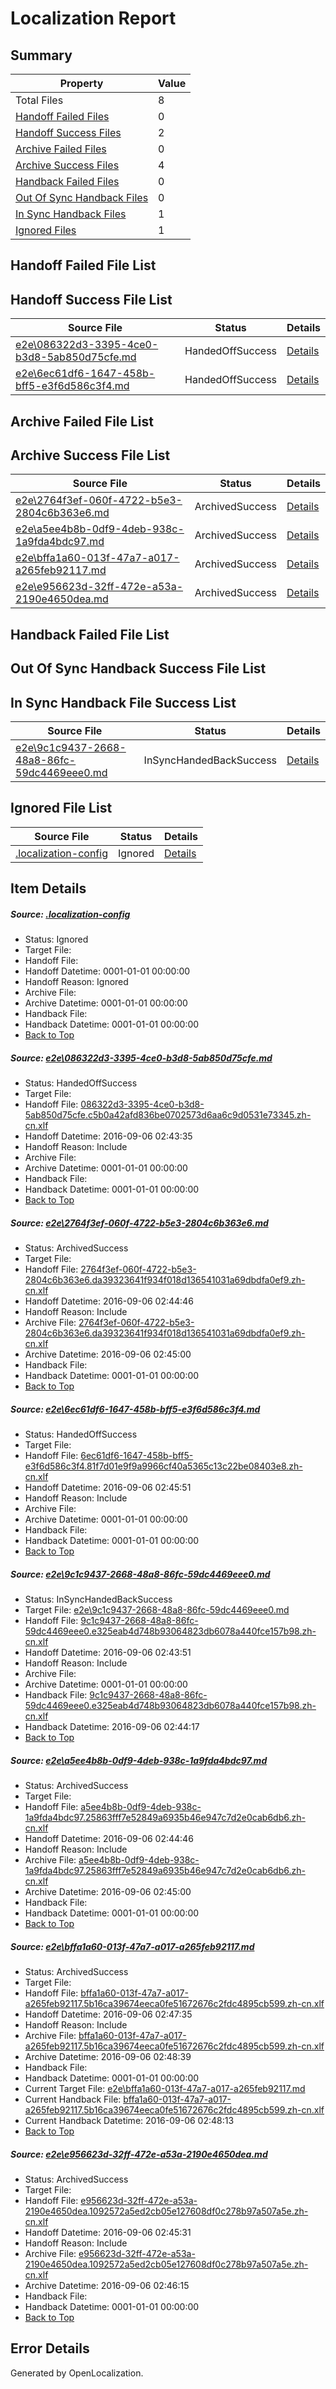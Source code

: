 # <a name='report-top'></a> Localization Report

## Summary
 Property | Value 
 -------- | ----- 
 Total Files | 8
[ Handoff Failed Files ](#handoff-failed-list)| 0
[ Handoff Success Files ](#handoff-success-list)| 2
[ Archive Failed Files ](#archive-failed-list)| 0
[ Archive Success Files ](#archive-success-list)| 4
[ Handback Failed Files ](#handback-failed-list)| 0
[ Out Of Sync Handback Files ](#outofsync-handback-success-list)| 0
[ In Sync Handback Files ](#insync-handback-success-list)| 1
[ Ignored Files ](#ignored-list)| 1

## <a name='handoff-failed-list'></a> Handoff Failed File List

## <a name='handoff-success-list'></a> Handoff Success File List
 Source File | Status | Details 
 ----------- | ------ | ------- 
 [e2e\086322d3-3395-4ce0-b3d8-5ab850d75cfe.md](https://github.com/OpenLocalizationTestOrg/ol-test0/blob/f760515b89f5ecbf0203b8158ffe1475a2b37040/e2e/086322d3-3395-4ce0-b3d8-5ab850d75cfe.md) | HandedOffSuccess | [Details](#d9cacd172f6185305bcf23ef3503fbe407858e9d1)
 [e2e\6ec61df6-1647-458b-bff5-e3f6d586c3f4.md](https://github.com/OpenLocalizationTestOrg/ol-test0/blob/d4377ede55c9245ac2833017169422cc233ce0f9/e2e/6ec61df6-1647-458b-bff5-e3f6d586c3f4.md) | HandedOffSuccess | [Details](#29849d20075efad91fda56df20606219ad1167523)

## <a name='archive-failed-list'></a> Archive Failed File List

## <a name='archive-success-list'></a> Archive Success File List
 Source File | Status | Details 
 ----------- | ------ | ------- 
 [e2e\2764f3ef-060f-4722-b5e3-2804c6b363e6.md](https://github.com/OpenLocalizationTestOrg/ol-test0/blob/d5156b784d23fc7629dff924b8f54a6f52082595/e2e/2764f3ef-060f-4722-b5e3-2804c6b363e6.md) | ArchivedSuccess | [Details](#7b2d96cc5c761e83bb2f8d8ff879d6a4cfad54902)
 [e2e\a5ee4b8b-0df9-4deb-938c-1a9fda4bdc97.md](https://github.com/OpenLocalizationTestOrg/ol-test0/blob/d5156b784d23fc7629dff924b8f54a6f52082595/e2e/a5ee4b8b-0df9-4deb-938c-1a9fda4bdc97.md) | ArchivedSuccess | [Details](#8b30d3d3ff85554949ae0e90d664f5edd41df3975)
 [e2e\bffa1a60-013f-47a7-a017-a265feb92117.md](https://github.com/OpenLocalizationTestOrg/ol-test0/blob/a47acdcaf36fb89f403d5f512ab0a4c82c321d12/e2e/bffa1a60-013f-47a7-a017-a265feb92117.md) | ArchivedSuccess | [Details](#d00b86b1a59b6be52129f2255db40e56cee734fd6)
 [e2e\e956623d-32ff-472e-a53a-2190e4650dea.md](https://github.com/OpenLocalizationTestOrg/ol-test0/blob/3f4bf3a16752477575ec3cf5025ef53bf46dddc2/e2e/e956623d-32ff-472e-a53a-2190e4650dea.md) | ArchivedSuccess | [Details](#2e78024fbd95025a695831a6e5c14c2df9df3c9a7)

## <a name='handback-failed-list'></a> Handback Failed File List

## <a name='outofsync-handback-success-list'></a> Out Of Sync Handback Success File List

## <a name='insync-handback-success-list'></a> In Sync Handback File Success List
 Source File | Status | Details 
 ----------- | ------ | ------- 
 [e2e\9c1c9437-2668-48a8-86fc-59dc4469eee0.md](https://github.com/OpenLocalizationTestOrg/ol-test0/blob/6ff2fe17a66a9815f4cfdd66bc3a66c0a75326da/e2e/9c1c9437-2668-48a8-86fc-59dc4469eee0.md) | InSyncHandedBackSuccess | [Details](#921d308001e3ecc3f969e90ad49d286522b225f64)

## <a name='ignored-list'></a> Ignored File List
 Source File | Status | Details 
 ----------- | ------ | ------- 
 [.localization-config](https://github.com/OpenLocalizationTestOrg/ol-test0/blob/a47acdcaf36fb89f403d5f512ab0a4c82c321d12/.localization-config) | Ignored | [Details](#3d4f252ac210baf56311d7e97dcc2db10974dbd20)

## Item Details
##### <a name='3d4f252ac210baf56311d7e97dcc2db10974dbd20'></a> Source: [.localization-config](https://github.com/OpenLocalizationTestOrg/ol-test0/blob/a47acdcaf36fb89f403d5f512ab0a4c82c321d12/.localization-config)
* Status: Ignored
* Target File: 
* Handoff File: 
* Handoff Datetime: 0001-01-01 00:00:00
* Handoff Reason: Ignored
* Archive File: 
* Archive Datetime: 0001-01-01 00:00:00
* Handback File: 
* Handback Datetime: 0001-01-01 00:00:00
* [Back to Top](#report-top)

##### <a name='d9cacd172f6185305bcf23ef3503fbe407858e9d1'></a> Source: [e2e\086322d3-3395-4ce0-b3d8-5ab850d75cfe.md](https://github.com/OpenLocalizationTestOrg/ol-test0/blob/f760515b89f5ecbf0203b8158ffe1475a2b37040/e2e/086322d3-3395-4ce0-b3d8-5ab850d75cfe.md)
* Status: HandedOffSuccess
* Target File: 
* Handoff File: [086322d3-3395-4ce0-b3d8-5ab850d75cfe.c5b0a42afd836be0702573d6aa6c9d0531e73345.zh-cn.xlf](https://github.com/OpenLocalizationTestOrg/ol-test0-handoff/blob/a1c72891118357ac53fdc1ee3bf7b034a3d069da/ol-handoff/OpenLocalizationTestOrg/ol-test0-zhcn/ci/ht/086322d3-3395-4ce0-b3d8-5ab850d75cfe.c5b0a42afd836be0702573d6aa6c9d0531e73345.zh-cn.xlf)
* Handoff Datetime: 2016-09-06 02:43:35
* Handoff Reason: Include
* Archive File: 
* Archive Datetime: 0001-01-01 00:00:00
* Handback File: 
* Handback Datetime: 0001-01-01 00:00:00
* [Back to Top](#report-top)

##### <a name='7b2d96cc5c761e83bb2f8d8ff879d6a4cfad54902'></a> Source: [e2e\2764f3ef-060f-4722-b5e3-2804c6b363e6.md](https://github.com/OpenLocalizationTestOrg/ol-test0/blob/d5156b784d23fc7629dff924b8f54a6f52082595/e2e/2764f3ef-060f-4722-b5e3-2804c6b363e6.md)
* Status: ArchivedSuccess
* Target File: 
* Handoff File: [2764f3ef-060f-4722-b5e3-2804c6b363e6.da39323641f934f018d136541031a69dbdfa0ef9.zh-cn.xlf](https://github.com/OpenLocalizationTestOrg/ol-test0-handoff/blob/ede5e93de1ffb43a97f288bbe7118af308fd9e0d/ol-handoff/OpenLocalizationTestOrg/ol-test0-zhcn/ci/ht/2764f3ef-060f-4722-b5e3-2804c6b363e6.da39323641f934f018d136541031a69dbdfa0ef9.zh-cn.xlf)
* Handoff Datetime: 2016-09-06 02:44:46
* Handoff Reason: Include
* Archive File: [2764f3ef-060f-4722-b5e3-2804c6b363e6.da39323641f934f018d136541031a69dbdfa0ef9.zh-cn.xlf](https://github.com/OpenLocalizationTestOrg/ol-test0-handoff/blob/3ceb561db88406ca38a0b9dc8df9cf88df176e9c/ol-archive/OpenLocalizationTestOrg/ol-test0-zhcn/ci/ht/2764f3ef-060f-4722-b5e3-2804c6b363e6.da39323641f934f018d136541031a69dbdfa0ef9.zh-cn.xlf)
* Archive Datetime: 2016-09-06 02:45:00
* Handback File: 
* Handback Datetime: 0001-01-01 00:00:00
* [Back to Top](#report-top)

##### <a name='29849d20075efad91fda56df20606219ad1167523'></a> Source: [e2e\6ec61df6-1647-458b-bff5-e3f6d586c3f4.md](https://github.com/OpenLocalizationTestOrg/ol-test0/blob/d4377ede55c9245ac2833017169422cc233ce0f9/e2e/6ec61df6-1647-458b-bff5-e3f6d586c3f4.md)
* Status: HandedOffSuccess
* Target File: 
* Handoff File: [6ec61df6-1647-458b-bff5-e3f6d586c3f4.81f7d01e9f9a9966cf40a5365c13c22be08403e8.zh-cn.xlf](https://github.com/OpenLocalizationTestOrg/ol-test0-handoff/blob/6dddc24686befe8663c9ec7c25fa93d638156413/ol-handoff/OpenLocalizationTestOrg/ol-test0-zhcn/ci/ht/6ec61df6-1647-458b-bff5-e3f6d586c3f4.81f7d01e9f9a9966cf40a5365c13c22be08403e8.zh-cn.xlf)
* Handoff Datetime: 2016-09-06 02:45:51
* Handoff Reason: Include
* Archive File: 
* Archive Datetime: 0001-01-01 00:00:00
* Handback File: 
* Handback Datetime: 0001-01-01 00:00:00
* [Back to Top](#report-top)

##### <a name='921d308001e3ecc3f969e90ad49d286522b225f64'></a> Source: [e2e\9c1c9437-2668-48a8-86fc-59dc4469eee0.md](https://github.com/OpenLocalizationTestOrg/ol-test0/blob/6ff2fe17a66a9815f4cfdd66bc3a66c0a75326da/e2e/9c1c9437-2668-48a8-86fc-59dc4469eee0.md)
* Status: InSyncHandedBackSuccess
* Target File: [e2e\9c1c9437-2668-48a8-86fc-59dc4469eee0.md](https://github.com/OpenLocalizationTestOrg/ol-test0-zhcn/blob/af3da7f85858eaa9f99439958a6626f9a5a91d52/e2e/9c1c9437-2668-48a8-86fc-59dc4469eee0.md)
* Handoff File: [9c1c9437-2668-48a8-86fc-59dc4469eee0.e325eab4d748b93064823db6078a440fce157b98.zh-cn.xlf](https://github.com/OpenLocalizationTestOrg/ol-test0-handoff/blob/07842a65eb16c9b3a158dbc67eec9cb521828eb4/ol-handoff/OpenLocalizationTestOrg/ol-test0-zhcn/ci/ht/9c1c9437-2668-48a8-86fc-59dc4469eee0.e325eab4d748b93064823db6078a440fce157b98.zh-cn.xlf)
* Handoff Datetime: 2016-09-06 02:43:51
* Handoff Reason: Include
* Archive File: 
* Archive Datetime: 0001-01-01 00:00:00
* Handback File: [9c1c9437-2668-48a8-86fc-59dc4469eee0.e325eab4d748b93064823db6078a440fce157b98.zh-cn.xlf](https://github.com/OpenLocalizationTestOrg/ol-test0-handback/blob/a07dc3c104b5c2fe70bbcbf6ca4b12f2e09167ce/ol-handback/OpenLocalizationTestOrg/ol-test0-zhcn/ci/ht/9c1c9437-2668-48a8-86fc-59dc4469eee0.e325eab4d748b93064823db6078a440fce157b98.zh-cn.xlf)
* Handback Datetime: 2016-09-06 02:44:17
* [Back to Top](#report-top)

##### <a name='8b30d3d3ff85554949ae0e90d664f5edd41df3975'></a> Source: [e2e\a5ee4b8b-0df9-4deb-938c-1a9fda4bdc97.md](https://github.com/OpenLocalizationTestOrg/ol-test0/blob/d5156b784d23fc7629dff924b8f54a6f52082595/e2e/a5ee4b8b-0df9-4deb-938c-1a9fda4bdc97.md)
* Status: ArchivedSuccess
* Target File: 
* Handoff File: [a5ee4b8b-0df9-4deb-938c-1a9fda4bdc97.25863fff7e52849a6935b46e947c7d2e0cab6db6.zh-cn.xlf](https://github.com/OpenLocalizationTestOrg/ol-test0-handoff/blob/ede5e93de1ffb43a97f288bbe7118af308fd9e0d/ol-handoff/OpenLocalizationTestOrg/ol-test0-zhcn/ci/ht/a5ee4b8b-0df9-4deb-938c-1a9fda4bdc97.25863fff7e52849a6935b46e947c7d2e0cab6db6.zh-cn.xlf)
* Handoff Datetime: 2016-09-06 02:44:46
* Handoff Reason: Include
* Archive File: [a5ee4b8b-0df9-4deb-938c-1a9fda4bdc97.25863fff7e52849a6935b46e947c7d2e0cab6db6.zh-cn.xlf](https://github.com/OpenLocalizationTestOrg/ol-test0-handoff/blob/3ceb561db88406ca38a0b9dc8df9cf88df176e9c/ol-archive/OpenLocalizationTestOrg/ol-test0-zhcn/ci/ht/a5ee4b8b-0df9-4deb-938c-1a9fda4bdc97.25863fff7e52849a6935b46e947c7d2e0cab6db6.zh-cn.xlf)
* Archive Datetime: 2016-09-06 02:45:00
* Handback File: 
* Handback Datetime: 0001-01-01 00:00:00
* [Back to Top](#report-top)

##### <a name='d00b86b1a59b6be52129f2255db40e56cee734fd6'></a> Source: [e2e\bffa1a60-013f-47a7-a017-a265feb92117.md](https://github.com/OpenLocalizationTestOrg/ol-test0/blob/a47acdcaf36fb89f403d5f512ab0a4c82c321d12/e2e/bffa1a60-013f-47a7-a017-a265feb92117.md)
* Status: ArchivedSuccess
* Target File: 
* Handoff File: [bffa1a60-013f-47a7-a017-a265feb92117.5b16ca39674eeca0fe51672676c2fdc4895cb599.zh-cn.xlf](https://github.com/OpenLocalizationTestOrg/ol-test0-handoff/blob/1d8cf91d37fe04ea02c10e1d1b1a53bca6835a39/ol-handoff/OpenLocalizationTestOrg/ol-test0-zhcn/ci/ht/bffa1a60-013f-47a7-a017-a265feb92117.5b16ca39674eeca0fe51672676c2fdc4895cb599.zh-cn.xlf)
* Handoff Datetime: 2016-09-06 02:47:35
* Handoff Reason: Include
* Archive File: [bffa1a60-013f-47a7-a017-a265feb92117.5b16ca39674eeca0fe51672676c2fdc4895cb599.zh-cn.xlf](https://github.com/OpenLocalizationTestOrg/ol-test0-handoff/blob/e5d737bc8655f3d726f669416cc7e4167163f5da/ol-archive/OpenLocalizationTestOrg/ol-test0-zhcn/ci/ht/bffa1a60-013f-47a7-a017-a265feb92117.5b16ca39674eeca0fe51672676c2fdc4895cb599.zh-cn.xlf)
* Archive Datetime: 2016-09-06 02:48:39
* Handback File: 
* Handback Datetime: 0001-01-01 00:00:00
* Current Target File: [e2e\bffa1a60-013f-47a7-a017-a265feb92117.md](https://github.com/OpenLocalizationTestOrg/ol-test0-zhcn/blob/3678d255d225a99070696b2415843759786b5d82/e2e/bffa1a60-013f-47a7-a017-a265feb92117.md)
* Current Handback File: [bffa1a60-013f-47a7-a017-a265feb92117.5b16ca39674eeca0fe51672676c2fdc4895cb599.zh-cn.xlf](https://github.com/OpenLocalizationTestOrg/ol-test0-handback/blob/7f4e9641faf482d1b839149399aa5a6e66d736af/ol-handback/OpenLocalizationTestOrg/ol-test0-zhcn/ci/ht/bffa1a60-013f-47a7-a017-a265feb92117.5b16ca39674eeca0fe51672676c2fdc4895cb599.zh-cn.xlf)
* Current Handback Datetime: 2016-09-06 02:48:13
* [Back to Top](#report-top)

##### <a name='2e78024fbd95025a695831a6e5c14c2df9df3c9a7'></a> Source: [e2e\e956623d-32ff-472e-a53a-2190e4650dea.md](https://github.com/OpenLocalizationTestOrg/ol-test0/blob/3f4bf3a16752477575ec3cf5025ef53bf46dddc2/e2e/e956623d-32ff-472e-a53a-2190e4650dea.md)
* Status: ArchivedSuccess
* Target File: 
* Handoff File: [e956623d-32ff-472e-a53a-2190e4650dea.1092572a5ed2cb05e127608df0c278b97a507a5e.zh-cn.xlf](https://github.com/OpenLocalizationTestOrg/ol-test0-handoff/blob/c9c89093937ba1e243d12f86ccde2690e52c6117/ol-handoff/OpenLocalizationTestOrg/ol-test0-zhcn/ci/ht/e956623d-32ff-472e-a53a-2190e4650dea.1092572a5ed2cb05e127608df0c278b97a507a5e.zh-cn.xlf)
* Handoff Datetime: 2016-09-06 02:45:31
* Handoff Reason: Include
* Archive File: [e956623d-32ff-472e-a53a-2190e4650dea.1092572a5ed2cb05e127608df0c278b97a507a5e.zh-cn.xlf](https://github.com/OpenLocalizationTestOrg/ol-test0-handoff/blob/cd656b52b9dc678e86005e9b208826bdf863cf4a/ol-archive/OpenLocalizationTestOrg/ol-test0-zhcn/ci/ht/e956623d-32ff-472e-a53a-2190e4650dea.1092572a5ed2cb05e127608df0c278b97a507a5e.zh-cn.xlf)
* Archive Datetime: 2016-09-06 02:46:15
* Handback File: 
* Handback Datetime: 0001-01-01 00:00:00
* [Back to Top](#report-top)


## Error Details

Generated by OpenLocalization.

